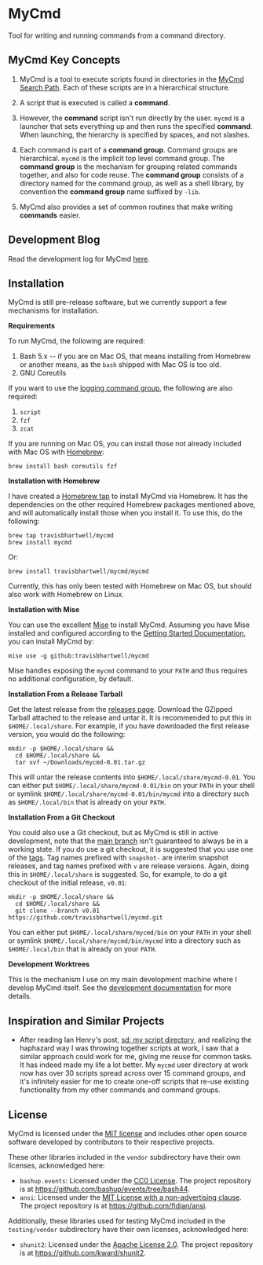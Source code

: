 # MyCmd

Tool for writing and running commands from a command directory.

## MyCmd Key Concepts

1. MyCmd is a tool to execute scripts found in directories in the [MyCmd Search Path](docs/mycmd-path.org). Each of these scripts are in a hierarchical structure.

2. A script that is executed is called a **command**. 

3. However, the **command** script isn't run directly by the user. `mycmd` is a launcher that sets everything up and then runs the specified **command**. When launching, the hierarchy is specified by spaces, and not slashes.

4. Each command is part of a **command group**. Command groups are hierarchical. `mycmd` is the implicit top level command group. The **command group** is the mechanism for grouping related commands together, and also for code reuse. The **command group** consists of a directory named for the command group, as well as a shell library, by convention the **command group** name suffixed by `-lib`. 

5. MyCmd also provides a set of common routines that make writing **commands** easier.

## Development Blog

Read the development log for MyCmd [here](https://iam.travishartwell.net/mycmd/).

## Installation

MyCmd is still pre-release software, but we currently support a few mechanisms for installation.

**Requirements**

To run MyCmd, the following are required:

1. Bash 5.x -- if you are on Mac OS, that means installing from Homebrew or another means, as the `bash` shipped with Mac OS is too old.
2. GNU Coreutils

If you want to use the [logging command group](./mycmd/logging), the following are also required:

1. `script`
2. `fzf`
3. `zcat`

If you are running on Mac OS, you can install those not already included with Mac OS with [Homebrew](https://brew.sh):

``` shell
brew install bash coreutils fzf
```

**Installation with Homebrew**

I have created a [Homebrew tap](https://github.com/travisbhartwell/homebrew-mycmd/) to install MyCmd via Homebrew. It has the dependencies on the other required Homebrew packages mentioned above, and will automatically install those when you install it. To use this, do the following:

``` shell
brew tap travisbhartwell/mycmd
brew install mycmd
```

Or:

``` shell
brew install travisbhartwell/mycmd/mycmd 
```

Currently, this has only been tested with Homebrew on Mac OS, but should also work with Homebrew on Linux.

**Installation with Mise**

You can use the excellent [Mise](https://mise.jdx.dev) to install MyCmd. Assuming you have Mise installed and configured according to the [Getting Started Documentation](https://mise.jdx.dev/getting-started.html), you can install MyCmd by:

``` shell
mise use -g github:travisbhartwell/mycmd
```

Mise handles exposing the `mycmd` command to your `PATH` and thus requires no additional configuration, by default.

**Installation From a Release Tarball**

Get the latest release from the [releases page](https://github.com/travisbhartwell/mycmd/releases/latest). Download the GZipped Tarball attached to the release and untar it. It is recommended to put this in `$HOME/.local/share`. For example, if you have downloaded the first release version, you would do the following:

``` shell
mkdir -p $HOME/.local/share && 
  cd $HOME/.local/share &&
  tar xvf ~/Downloads/mycmd-0.01.tar.gz
```

This will untar the release contents into `$HOME/.local/share/mycmd-0.01`. You can either put `$HOME/.local/share/mycmd-0.01/bin` on your `PATH` in your shell or symlink `$HOME/.local/share/mycmd-0.01/bin/mycmd` into a directory such as `$HOME/.local/bin` that is already on your `PATH`.

**Installation From a Git Checkout**

You could also use a Git checkout, but as MyCmd is still in active development, note that the [main branch](https://github.com/travisbhartwell/mycmd/tree/main) isn't guaranteed to always be in a working state. If you do use a git checkout, it is suggested that you use one of the [tags](https://github.com/travisbhartwell/mycmd/tags). Tag names prefixed with `snapshot-` are interim snapshot releases, and tag names prefixed with `v` are release versions. Again, doing this in `$HOME/.local/share` is suggested. So, for example, to do a git checkout of the initial release, `v0.01`:

``` shell
mkdir -p $HOME/.local/share && 
  cd $HOME/.local/share &&
  git clone --branch v0.01 https://github.com/travisbhartwell/mycmd.git 
```

You can either put `$HOME/.local/share/mycmd/bin` on your `PATH` in your shell or symlink `$HOME/.local/share/mycmd/bin/mycmd` into a directory such as `$HOME/.local/bin` that is already on your `PATH`.

**Development Worktrees**

This is the mechanism I use on my main development machine where I develop MyCmd itself. See the [development documentation](./DEVELOPMENT.md) for more details.

## Inspiration and Similar Projects

* After reading Ian Henry's post, [sd: my script directory](https://ianthehenry.com/posts/sd-my-script-directory/), and realizing the haphazard way I was throwing together scripts at work, I saw that a similar approach could work for me, giving me reuse for common tasks. It has indeed made my life a lot better. My `mycmd` user directory at work now has over 30 scripts spread across over 15 command groups, and it's infinitely easier for me to create one-off scripts that re-use existing functionality from my other commands and command groups.

## License

MyCmd is licensed under the [MIT license](LICENSE.md) and includes other open source software developed by contributors to their respective projects.

These other libraries included in the `vendor` subdirectory have their own licenses, acknowledged here:
* `bashup.events`: Licensed under the [CC0 License](https://creativecommons.org/publicdomain/zero/1.0/). The project repository is at <https://github.com/bashup/events/tree/bash44>.
* `ansi`: Licensed under the [MIT License with a non-advertising clause](https://github.com/fidian/ansi/blob/master/LICENSE.md). The project repository is at <https://github.com/fidian/ansi>.

Additionally, these libraries used for testing MyCmd included in the `testing/vendor` subdirectory have their own licenses, acknowledged here:
* `shunit2`: Licensed under the [Apache License 2.0](https://github.com/kward/shunit2/blob/master/LICENSE). The project repository is at <https://github.com/kward/shunit2>.
